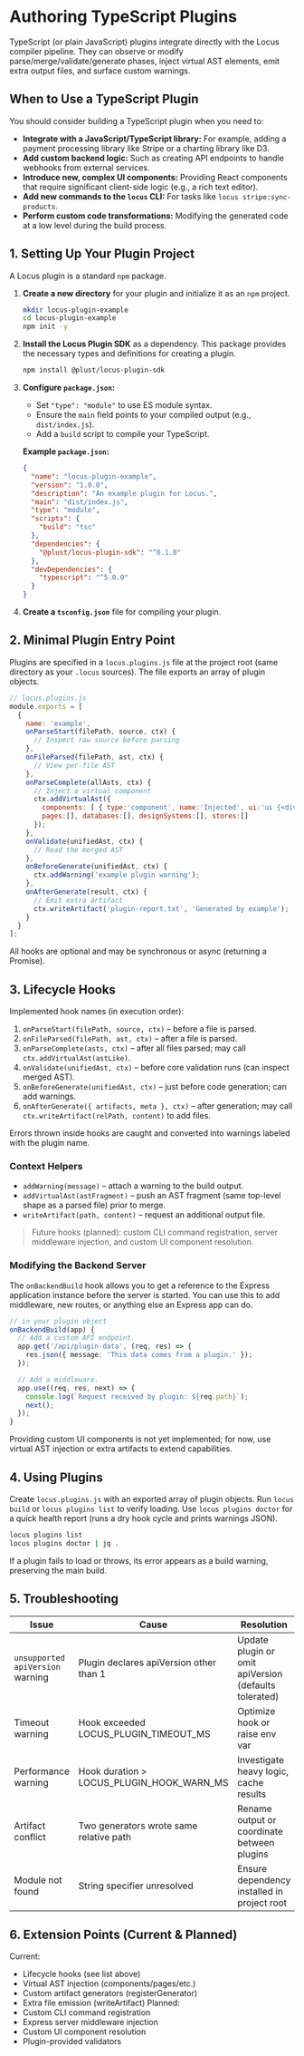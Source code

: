 # Authoring TypeScript Plugins

TypeScript (or plain JavaScript) plugins integrate directly with the Locus compiler pipeline. They can observe or modify parse/merge/validate/generate phases, inject virtual AST elements, emit extra output files, and surface custom warnings.

## When to Use a TypeScript Plugin

You should consider building a TypeScript plugin when you need to:
*   **Integrate with a JavaScript/TypeScript library:** For example, adding a payment processing library like Stripe or a charting library like D3.
*   **Add custom backend logic:** Such as creating API endpoints to handle webhooks from external services.
*   **Introduce new, complex UI components:** Providing React components that require significant client-side logic (e.g., a rich text editor).
*   **Add new commands to the `locus` CLI:** For tasks like `locus stripe:sync-products`.
*   **Perform custom code transformations:** Modifying the generated code at a low level during the build process.

## 1. Setting Up Your Plugin Project

A Locus plugin is a standard `npm` package.

1.  **Create a new directory** for your plugin and initialize it as an `npm` project.
    ```bash
    mkdir locus-plugin-example
    cd locus-plugin-example
    npm init -y
    ```

2.  **Install the Locus Plugin SDK** as a dependency. This package provides the necessary types and definitions for creating a plugin.
    ```bash
    npm install @plust/locus-plugin-sdk
    ```

3.  **Configure `package.json`:**
    *   Set `"type": "module"` to use ES module syntax.
    *   Ensure the `main` field points to your compiled output (e.g., `dist/index.js`).
    *   Add a `build` script to compile your TypeScript.

    **Example `package.json`:**
    ```json
    {
      "name": "locus-plugin-example",
      "version": "1.0.0",
      "description": "An example plugin for Locus.",
      "main": "dist/index.js",
      "type": "module",
      "scripts": {
        "build": "tsc"
      },
      "dependencies": {
        "@plust/locus-plugin-sdk": "^0.1.0"
      },
      "devDependencies": {
        "typescript": "^5.0.0"
      }
    }
    ```

4.  **Create a `tsconfig.json`** file for compiling your plugin.

## 2. Minimal Plugin Entry Point

Plugins are specified in a `locus.plugins.js` file at the project root (same directory as your `.locus` sources). The file exports an array of plugin objects.

```js
// locus.plugins.js
module.exports = [
  {
    name: 'example',
    onParseStart(filePath, source, ctx) {
      // Inspect raw source before parsing
    },
    onFileParsed(filePath, ast, ctx) {
      // View per-file AST
    },
    onParseComplete(allAsts, ctx) {
      // Inject a virtual component
      ctx.addVirtualAst({
        components: [ { type:'component', name:'Injected', ui:'ui {<div/>}', uiAst:{ type:'element', tag:'div', attrs:{}, children:[] } } ],
        pages:[], databases:[], designSystems:[], stores:[]
      });
    },
    onValidate(unifiedAst, ctx) {
      // Read the merged AST
    },
    onBeforeGenerate(unifiedAst, ctx) {
      ctx.addWarning('example plugin warning');
    },
    onAfterGenerate(result, ctx) {
      // Emit extra artifact
      ctx.writeArtifact('plugin-report.txt', 'Generated by example');
    }
  }
];
```

All hooks are optional and may be synchronous or async (returning a Promise).

## 3. Lifecycle Hooks

Implemented hook names (in execution order):

1. `onParseStart(filePath, source, ctx)` – before a file is parsed.
2. `onFileParsed(filePath, ast, ctx)` – after a file is parsed.
3. `onParseComplete(asts, ctx)` – after all files parsed; may call `ctx.addVirtualAst(astLike)`.
4. `onValidate(unifiedAst, ctx)` – before core validation runs (can inspect merged AST).
5. `onBeforeGenerate(unifiedAst, ctx)` – just before code generation; can add warnings.
6. `onAfterGenerate({ artifacts, meta }, ctx)` – after generation; may call `ctx.writeArtifact(relPath, content)` to add files.

Errors thrown inside hooks are caught and converted into warnings labeled with the plugin name.

### Context Helpers
* `addWarning(message)` – attach a warning to the build output.
* `addVirtualAst(astFragment)` – push an AST fragment (same top-level shape as a parsed file) prior to merge.
* `writeArtifact(path, content)` – request an additional output file.

> Future hooks (planned): custom CLI command registration, server middleware injection, and custom UI component resolution.

### Modifying the Backend Server

The `onBackendBuild` hook allows you to get a reference to the Express application instance before the server is started. You can use this to add middleware, new routes, or anything else an Express app can do.

```typescript
// in your plugin object
onBackendBuild(app) {
  // Add a custom API endpoint.
  app.get('/api/plugin-data', (req, res) => {
    res.json({ message: 'This data comes from a plugin.' });
  });

  // Add a middleware.
  app.use((req, res, next) => {
    console.log(`Request received by plugin: ${req.path}`);
    next();
  });
}
```

Providing custom UI components is not yet implemented; for now, use virtual AST injection or extra artifacts to extend capabilities.

## 4. Using Plugins

Create `locus.plugins.js` with an exported array of plugin objects. Run `locus build` or `locus plugins list` to verify loading. Use `locus plugins doctor` for a quick health report (runs a dry hook cycle and prints warnings JSON).

```bash
locus plugins list
locus plugins doctor | jq .
```

If a plugin fails to load or throws, its error appears as a build warning, preserving the main build.

## 5. Troubleshooting

| Issue | Cause | Resolution |
|-------|-------|------------|
| `unsupported apiVersion` warning | Plugin declares apiVersion other than 1 | Update plugin or omit apiVersion (defaults tolerated) |
| Timeout warning | Hook exceeded LOCUS_PLUGIN_TIMEOUT_MS | Optimize hook or raise env var |
| Performance warning | Hook duration > LOCUS_PLUGIN_HOOK_WARN_MS | Investigate heavy logic, cache results |
| Artifact conflict | Two generators wrote same relative path | Rename output or coordinate between plugins |
| Module not found | String specifier unresolved | Ensure dependency installed in project root |

## 6. Extension Points (Current & Planned)

Current:
- Lifecycle hooks (see list above)
- Virtual AST injection (components/pages/etc.)
- Custom artifact generators (registerGenerator)
- Extra file emission (writeArtifact)
Planned:
- Custom CLI command registration
- Express server middleware injection
- Custom UI component resolution
- Plugin-provided validators

